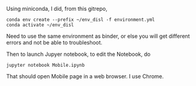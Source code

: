 Using miniconda, I did, from this gitrepo,
```
conda env create --prefix ~/env_disl -f environment.yml 
conda activate ~/env_disl
```

Need to use the same environment as binder, or else you will get different errors and not be able to troubleshoot.

Then to launch Jupyer notebook, to edit the Notebook, do
```
jupyter notebook Mobile.ipynb
```

That should open Mobile page in a web browser.  I use Chrome.
